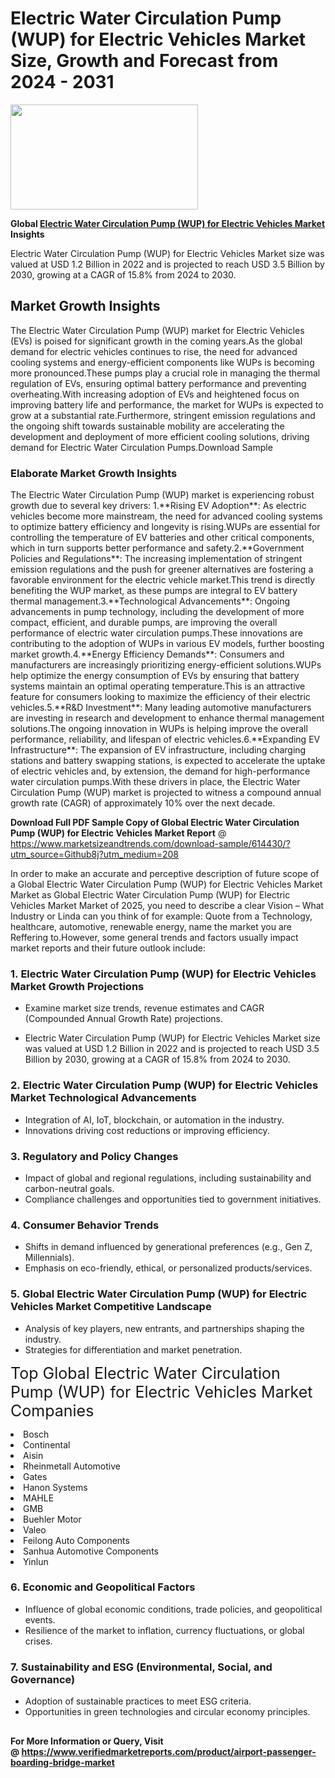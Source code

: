 <H1>Electric Water Circulation Pump (WUP) for Electric Vehicles Market Size, Growth and Forecast from 2024 - 2031</H1><img class="aligncenter size-medium wp-image-584254" src="https://thirdeyenews.in/wp-content/uploads/2024/09/Global-Market-Research-300x168.jpeg" alt="" width="300" height="168" /><p><strong>Global&nbsp;<a href="https://www.marketsizeandtrends.com/download-sample/614430/?utm_source=Github8j?utm_medium=208">Electric Water Circulation Pump (WUP) for Electric Vehicles Market</a> Insights</strong></p><p>Electric Water Circulation Pump (WUP) for Electric Vehicles Market size was valued at USD 1.2 Billion in 2022 and is projected to reach USD 3.5 Billion by 2030, growing at a CAGR of 15.8% from 2024 to 2030.</p><p><h2>Market Growth Insights</h2> The Electric Water Circulation Pump (WUP) market for Electric Vehicles (EVs) is poised for significant growth in the coming years.As the global demand for electric vehicles continues to rise, the need for advanced cooling systems and energy-efficient components like WUPs is becoming more pronounced.These pumps play a crucial role in managing the thermal regulation of EVs, ensuring optimal battery performance and preventing overheating.With increasing adoption of EVs and heightened focus on improving battery life and performance, the market for WUPs is expected to grow at a substantial rate.Furthermore, stringent emission regulations and the ongoing shift towards sustainable mobility are accelerating the development and deployment of more efficient cooling solutions, driving demand for Electric Water Circulation Pumps.Download Sample <h3>Elaborate Market Growth Insights</h3> The Electric Water Circulation Pump (WUP) market is experiencing robust growth due to several key drivers: 1.**Rising EV Adoption**: As electric vehicles become more mainstream, the need for advanced cooling systems to optimize battery efficiency and longevity is rising.WUPs are essential for controlling the temperature of EV batteries and other critical components, which in turn supports better performance and safety.2.**Government Policies and Regulations**: The increasing implementation of stringent emission regulations and the push for greener alternatives are fostering a favorable environment for the electric vehicle market.This trend is directly benefiting the WUP market, as these pumps are integral to EV battery thermal management.3.**Technological Advancements**: Ongoing advancements in pump technology, including the development of more compact, efficient, and durable pumps, are improving the overall performance of electric water circulation pumps.These innovations are contributing to the adoption of WUPs in various EV models, further boosting market growth.4.**Energy Efficiency Demands**: Consumers and manufacturers are increasingly prioritizing energy-efficient solutions.WUPs help optimize the energy consumption of EVs by ensuring that battery systems maintain an optimal operating temperature.This is an attractive feature for consumers looking to maximize the efficiency of their electric vehicles.5.**R&D Investment**: Many leading automotive manufacturers are investing in research and development to enhance thermal management solutions.The ongoing innovation in WUPs is helping improve the overall performance, reliability, and lifespan of electric vehicles.6.**Expanding EV Infrastructure**: The expansion of EV infrastructure, including charging stations and battery swapping stations, is expected to accelerate the uptake of electric vehicles and, by extension, the demand for high-performance water circulation pumps.With these drivers in place, the Electric Water Circulation Pump (WUP) market is projected to witness a compound annual growth rate (CAGR) of approximately 10% over the next decade.</p><p><span class=""><strong>Download Full PDF Sample Copy of Global Electric Water Circulation Pump (WUP) for Electric Vehicles Market Report</strong> @ <a href="https://www.marketsizeandtrends.com/download-sample/614430/?utm_source=Github8j?utm_medium=208" target="_blank">https://www.marketsizeandtrends.com/download-sample/614430/?utm_source=Github8j?utm_medium=208</a></span></p><p>In order to make an accurate and perceptive description of future scope of a Global&nbsp;Electric Water Circulation Pump (WUP) for Electric Vehicles Market Market as Global&nbsp;Electric Water Circulation Pump (WUP) for Electric Vehicles Market Market of 2025, you need to describe a clear Vision &ndash; What Industry or Linda can you think of for example: Quote from a Technology, healthcare, automotive, renewable energy, name the market you are Reffering to.However, some general trends and factors usually impact market reports and their future outlook include:</p><h3>1.&nbsp;<strong>Electric Water Circulation Pump (WUP) for Electric Vehicles Market Growth Projections</strong></h3><ul><li>Examine market size trends, revenue estimates and CAGR (Compounded Annual Growth Rate) projections.</li><li><p>Electric Water Circulation Pump (WUP) for Electric Vehicles Market size was valued at USD 1.2 Billion in 2022 and is projected to reach USD 3.5 Billion by 2030, growing at a CAGR of 15.8% from 2024 to 2030.</p></li></ul><h3>2.&nbsp;<strong>Electric Water Circulation Pump (WUP) for Electric Vehicles Market Technological Advancements</strong></h3><ul><li>Integration of AI, IoT, blockchain, or automation in the industry.</li><li>Innovations driving cost reductions or improving efficiency.</li></ul><h3>3.&nbsp;<strong>Regulatory and Policy Changes</strong></h3><ul><li>Impact of global and regional regulations, including sustainability and carbon-neutral goals.</li><li>Compliance challenges and opportunities tied to government initiatives.</li></ul><h3>4.&nbsp;<strong>Consumer Behavior Trends</strong></h3><ul><li>Shifts in demand influenced by generational preferences (e.g., Gen Z, Millennials).</li><li>Emphasis on eco-friendly, ethical, or personalized products/services.</li></ul><h3>5.&nbsp;<strong>Global Electric Water Circulation Pump (WUP) for Electric Vehicles Market Competitive Landscape</strong></h3><ul><li>Analysis of key players, new entrants, and partnerships shaping the industry.</li><li>Strategies for differentiation and market penetration.</li></ul><p data-pm-slice="1 1 []"><span style="color: inherit; font-family: inherit; font-size: 25px;">Top Global Electric Water Circulation Pump (WUP) for Electric Vehicles Market Companies</span></p><div class="" data-test-id=""><p><li>Bosch</li><li> Continental</li><li> Aisin</li><li> Rheinmetall Automotive</li><li> Gates</li><li> Hanon Systems</li><li> MAHLE</li><li> GMB</li><li> Buehler Motor</li><li> Valeo</li><li> Feilong Auto Components</li><li> Sanhua Automotive Components</li><li> Yinlun</li></p></div><h3>6.&nbsp;<strong>Economic and Geopolitical Factors</strong></h3><ul><li>Influence of global economic conditions, trade policies, and geopolitical events.</li><li>Resilience of the market to inflation, currency fluctuations, or global crises.</li></ul><h3>7.&nbsp;<strong>Sustainability and ESG (Environmental, Social, and Governance)</strong></h3><ul><li>Adoption of sustainable practices to meet ESG criteria.</li><li>Opportunities in green technologies and circular economy principles.</li></ul><h2><strong style="font-size: 14px;">For More Information or Query, Visit @&nbsp;</strong><a style="background-color: #ffffff; font-size: 14px;" href="https://www.marketsizeandtrends.com/report/electric-water-circulation-pump-wup-for-electric-vehicles-market/" target="_blank">https://www.verifiedmarketreports.com/product/airport-passenger-boarding-bridge-market</a></h2>